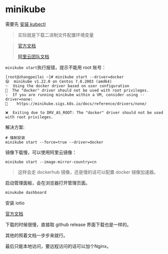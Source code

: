 # minikube



需要先 [安装 kubectl](https://kubernetes.io/docs/tasks/tools/#kubectl)

> 实际就是下载二进制文件配置环境变量



> [官方文档](https://minikube.sigs.k8s.io/docs/start/)
>
> [阿里云团队文档](https://github.com/AliyunContainerService/minikube/wiki)



`minikube start`执行报错，提示不能用 root 账号：

```shell
[root@zhangpeilei ~]# minikube start --driver=docker
😄  minikube v1.22.0 on Centos 7.8.2003 (amd64)
✨  Using the docker driver based on user configuration
🛑  The "docker" driver should not be used with root privileges.
💡  If you are running minikube within a VM, consider using --driver=none:
📘    https://minikube.sigs.k8s.io/docs/reference/drivers/none/

❌  Exiting due to DRV_AS_ROOT: The "docker" driver should not be used with root privileges.

```

解决方案:

```shell
# 强制安装
minikube start --force=true --driver=docker
```



镜像下载慢，可以使用阿里云镜像：

```shell
minikube start --image-mirror-country=cn
```

> 这样会走 dockerhub 镜像，还是慢的话可以配置 docker 镜像加速器。



启动管理面板，会在浏览器打开管理页面。

```bash
minukube dashboard
```





安装 iotio

[官方文档](https://istio.io/latest/zh/docs/setup/getting-started/)

下载的时候很慢，直接取 github release 界面下载也是一样的。

其他的照着文档一步步来就行。

最后只能本地访问，要远程访问的话可以加个Nginx。

